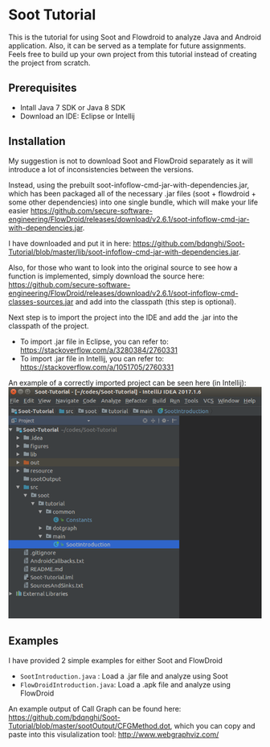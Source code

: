 # Soot Tutorial
This is the tutorial for using Soot and Flowdroid to analyze Java and Android application. Also, it can be served as a template for future assignments. Feels free to build up your own project from this tutorial instead of creating the project from scratch.


## Prerequisites
- Intall Java 7 SDK or Java 8 SDK
- Download an IDE: Eclipse or Intellij

## Installation

My suggestion is not to download Soot and FlowDroid separately as it will introduce a lot of inconsistencies between the versions.

Instead, using the prebuilt soot-infoflow-cmd-jar-with-dependencies.jar, which has been packaged all of the necessary .jar files (soot + flowdroid + some other dependencies) into one single bundle, which will make your life easier https://github.com/secure-software-engineering/FlowDroid/releases/download/v2.6.1/soot-infoflow-cmd-jar-with-dependencies.jar.

I have downloaded and put it in here: https://github.com/bdqnghi/Soot-Tutorial/blob/master/lib/soot-infoflow-cmd-jar-with-dependencies.jar. 

Also, for those who want to look into the original source to see how a function is implemented, simply download the source here: https://github.com/secure-software-engineering/FlowDroid/releases/download/v2.6.1/soot-infoflow-cmd-classes-sources.jar and add into the classpath (this step is optional).

Next step is to import the project into the IDE and add the .jar into the classpath of the project. 
- To import .jar file in Eclipse, you can refer to: https://stackoverflow.com/a/3280384/2760331 
- To import .jar file in Intellij, you can refer to: https://stackoverflow.com/a/1051705/2760331

An example of a correctly imported project can be seen here (in Intellij):
![alt text](/figures/project.png)


## Examples

I have provided 2 simple examples for either Soot and FlowDroid
- ```SootIntroduction.java``` : Load a .jar file and analyze using Soot
- ```FlowDroidIntroduction.java```: Load a .apk file and analyze using FlowDroid

An example output of Call Graph can be found here: https://github.com/bdqnghi/Soot-Tutorial/blob/master/sootOutput/CFGMethod.dot, which you can copy and paste into this visulalization tool: http://www.webgraphviz.com/



